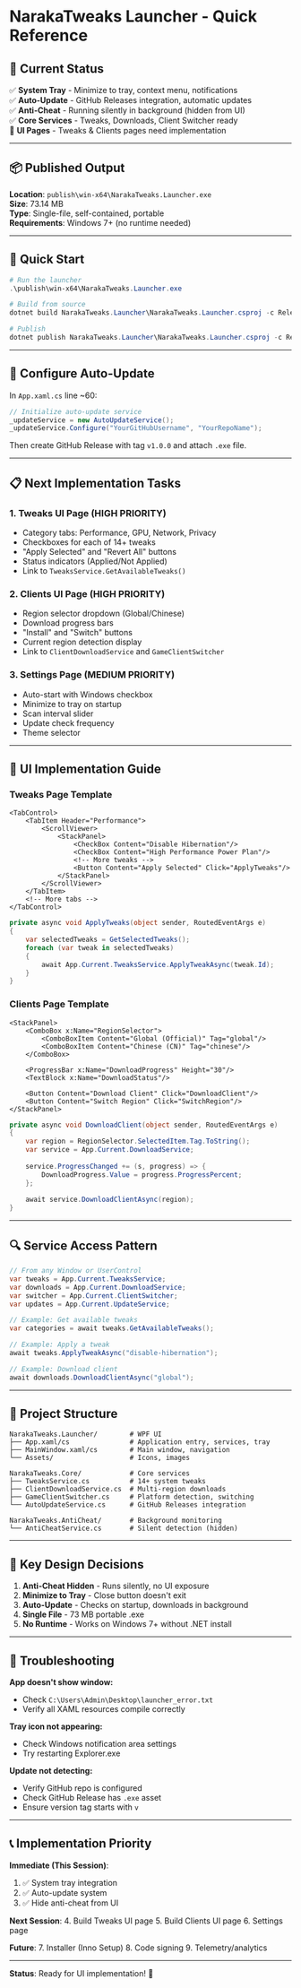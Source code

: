 # NarakaTweaks Launcher - Quick Reference

## 🎯 Current Status

✅ **System Tray** - Minimize to tray, context menu, notifications  
✅ **Auto-Update** - GitHub Releases integration, automatic updates  
✅ **Anti-Cheat** - Running silently in background (hidden from UI)  
✅ **Core Services** - Tweaks, Downloads, Client Switcher ready  
🔄 **UI Pages** - Tweaks & Clients pages need implementation  

---

## 📦 Published Output

**Location**: `publish\win-x64\NarakaTweaks.Launcher.exe`  
**Size**: 73.14 MB  
**Type**: Single-file, self-contained, portable  
**Requirements**: Windows 7+ (no runtime needed)

---

## 🚀 Quick Start

```powershell
# Run the launcher
.\publish\win-x64\NarakaTweaks.Launcher.exe

# Build from source
dotnet build NarakaTweaks.Launcher\NarakaTweaks.Launcher.csproj -c Release

# Publish
dotnet publish NarakaTweaks.Launcher\NarakaTweaks.Launcher.csproj -c Release -r win-x64 --self-contained -o publish\win-x64 -p:PublishSingleFile=true
```

---

## 🔧 Configure Auto-Update

In `App.xaml.cs` line ~60:

```csharp
// Initialize auto-update service
_updateService = new AutoUpdateService();
_updateService.Configure("YourGitHubUsername", "YourRepoName");
```

Then create GitHub Release with tag `v1.0.0` and attach `.exe` file.

---

## 📋 Next Implementation Tasks

### 1. Tweaks UI Page (HIGH PRIORITY)
- Category tabs: Performance, GPU, Network, Privacy
- Checkboxes for each of 14+ tweaks
- "Apply Selected" and "Revert All" buttons
- Status indicators (Applied/Not Applied)
- Link to `TweaksService.GetAvailableTweaks()`

### 2. Clients UI Page (HIGH PRIORITY)
- Region selector dropdown (Global/Chinese)
- Download progress bars
- "Install" and "Switch" buttons
- Current region detection display
- Link to `ClientDownloadService` and `GameClientSwitcher`

### 3. Settings Page (MEDIUM PRIORITY)
- Auto-start with Windows checkbox
- Minimize to tray on startup
- Scan interval slider
- Update check frequency
- Theme selector

---

## 🎨 UI Implementation Guide

### Tweaks Page Template

```xaml
<TabControl>
    <TabItem Header="Performance">
        <ScrollViewer>
            <StackPanel>
                <CheckBox Content="Disable Hibernation"/>
                <CheckBox Content="High Performance Power Plan"/>
                <!-- More tweaks -->
                <Button Content="Apply Selected" Click="ApplyTweaks"/>
            </StackPanel>
        </ScrollViewer>
    </TabItem>
    <!-- More tabs -->
</TabControl>
```

```csharp
private async void ApplyTweaks(object sender, RoutedEventArgs e)
{
    var selectedTweaks = GetSelectedTweaks();
    foreach (var tweak in selectedTweaks)
    {
        await App.Current.TweaksService.ApplyTweakAsync(tweak.Id);
    }
}
```

### Clients Page Template

```xaml
<StackPanel>
    <ComboBox x:Name="RegionSelector">
        <ComboBoxItem Content="Global (Official)" Tag="global"/>
        <ComboBoxItem Content="Chinese (CN)" Tag="chinese"/>
    </ComboBox>
    
    <ProgressBar x:Name="DownloadProgress" Height="30"/>
    <TextBlock x:Name="DownloadStatus"/>
    
    <Button Content="Download Client" Click="DownloadClient"/>
    <Button Content="Switch Region" Click="SwitchRegion"/>
</StackPanel>
```

```csharp
private async void DownloadClient(object sender, RoutedEventArgs e)
{
    var region = RegionSelector.SelectedItem.Tag.ToString();
    var service = App.Current.DownloadService;
    
    service.ProgressChanged += (s, progress) => {
        DownloadProgress.Value = progress.ProgressPercent;
    };
    
    await service.DownloadClientAsync(region);
}
```

---

## 🔍 Service Access Pattern

```csharp
// From any Window or UserControl
var tweaks = App.Current.TweaksService;
var downloads = App.Current.DownloadService;
var switcher = App.Current.ClientSwitcher;
var updates = App.Current.UpdateService;

// Example: Get available tweaks
var categories = await tweaks.GetAvailableTweaks();

// Example: Apply a tweak
await tweaks.ApplyTweakAsync("disable-hibernation");

// Example: Download client
await downloads.DownloadClientAsync("global");
```

---

## 📁 Project Structure

```
NarakaTweaks.Launcher/        # WPF UI
├── App.xaml/cs               # Application entry, services, tray
├── MainWindow.xaml/cs        # Main window, navigation
└── Assets/                   # Icons, images

NarakaTweaks.Core/            # Core services
├── TweaksService.cs          # 14+ system tweaks
├── ClientDownloadService.cs  # Multi-region downloads
├── GameClientSwitcher.cs     # Platform detection, switching
└── AutoUpdateService.cs      # GitHub Releases integration

NarakaTweaks.AntiCheat/       # Background monitoring
└── AntiCheatService.cs       # Silent detection (hidden)
```

---

## 🎯 Key Design Decisions

1. **Anti-Cheat Hidden** - Runs silently, no UI exposure
2. **Minimize to Tray** - Close button doesn't exit
3. **Auto-Update** - Checks on startup, downloads in background
4. **Single File** - 73 MB portable .exe
5. **No Runtime** - Works on Windows 7+ without .NET install

---

## 🐛 Troubleshooting

**App doesn't show window:**
- Check `C:\Users\Admin\Desktop\launcher_error.txt`
- Verify all XAML resources compile correctly

**Tray icon not appearing:**
- Check Windows notification area settings
- Try restarting Explorer.exe

**Update not detecting:**
- Verify GitHub repo is configured
- Check GitHub Release has `.exe` asset
- Ensure version tag starts with `v`

---

## 📞 Implementation Priority

**Immediate (This Session)**:
1. ✅ System tray integration
2. ✅ Auto-update system
3. ✅ Hide anti-cheat from UI

**Next Session**:
4. Build Tweaks UI page
5. Build Clients UI page
6. Settings page

**Future**:
7. Installer (Inno Setup)
8. Code signing
9. Telemetry/analytics

---

**Status**: Ready for UI implementation! 🚀
